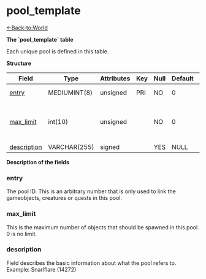 # pool\_template

[<-Back-to:World](database-world.md)

**The \`pool\_template\` table**

Each unique pool is defined in this table.

**Structure**

| Field            | Type         | Attributes | Key | Null | Default | Extra | Comment                               |
|------------------|--------------|------------|-----|------|---------|-------|---------------------------------------|
| [entry][1]       | MEDIUMINT(8) | unsigned   | PRI | NO   | 0       |       | Pool entry                            |
| [max_limit][2]   | int(10)      | unsigned   |     | NO   | 0       |       | Max number of objects (0) is no limit |
| [description][3] | VARCHAR(255) | signed     |     | YES  | NULL    |       |                                       |

[1]: #entry
[2]: #max_limit
[3]: #description

**Description of the fields**

### entry

The pool ID. This is an arbitrary number that is only used to link the gameobjects, creatures or quests in this pool.

### max\_limit

This is the maximum number of objects that should be spawned in this pool.
0 is no limit.

### description

Field describes the basic information about what the pool refers to. Example: Snarlflare (14272)
